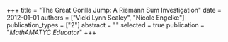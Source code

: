 +++
title = "The Great Gorilla Jump: A Riemann Sum Investigation"
date = 2012-01-01
authors = ["Vicki Lynn Sealey", "Nicole Engelke"]
publication_types = ["2"]
abstract = ""
selected = true
publication = "*MathAMATYC Educator*"
+++
